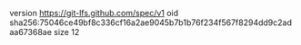 version https://git-lfs.github.com/spec/v1
oid sha256:75046ce49bf8c336cf16a2ae9045b7b1b76f234f567f8294dd9c2adaa67368ae
size 12
